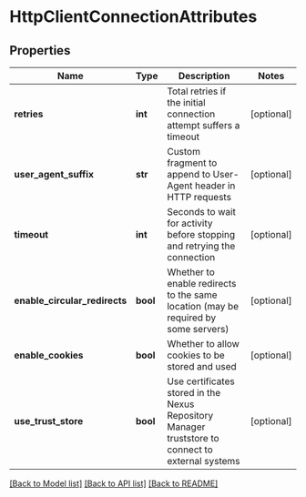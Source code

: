 # HttpClientConnectionAttributes

## Properties
Name | Type | Description | Notes
------------ | ------------- | ------------- | -------------
**retries** | **int** | Total retries if the initial connection attempt suffers a timeout | [optional] 
**user_agent_suffix** | **str** | Custom fragment to append to User-Agent header in HTTP requests | [optional] 
**timeout** | **int** | Seconds to wait for activity before stopping and retrying the connection | [optional] 
**enable_circular_redirects** | **bool** | Whether to enable redirects to the same location (may be required by some servers) | [optional] 
**enable_cookies** | **bool** | Whether to allow cookies to be stored and used | [optional] 
**use_trust_store** | **bool** | Use certificates stored in the Nexus Repository Manager truststore to connect to external systems | [optional] 

[[Back to Model list]](../README.md#documentation-for-models) [[Back to API list]](../README.md#documentation-for-api-endpoints) [[Back to README]](../README.md)


